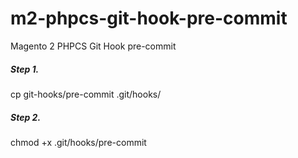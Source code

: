 # m2-phpcs-git-hook-pre-commit
Magento 2 PHPCS Git Hook pre-commit

<h5>Step 1.</h5>
<p>cp git-hooks/pre-commit .git/hooks/</p>

<h5>Step 2.</h5>
<p>chmod +x .git/hooks/pre-commit</p>
